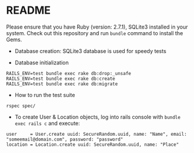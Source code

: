 # README

Please ensure that you have Ruby (version: 2.7.1), SQLite3 installed in your system.
Check out this repository and run `bundle` command to install the Gems.

* Database creation:
SQLite3 database is used for speedy tests

* Database initialization
```
RAILS_ENV=test bundle exec rake db:drop:_unsafe
RAILS_ENV=test bundle exec rake db:create
RAILS_ENV=test bundle exec rake db:migrate
```

* How to run the test suite
```
rspec spec/
```

* To create User & Location objects, log into rails console with `bundle exec rails c` and execute:
```
user     = User.create uuid: SecureRandom.uuid, name: "Name", email: "someemail@domain.com", password: "password"
location = Location.create uuid: SecureRandom.uuid, name: "Place"
```
